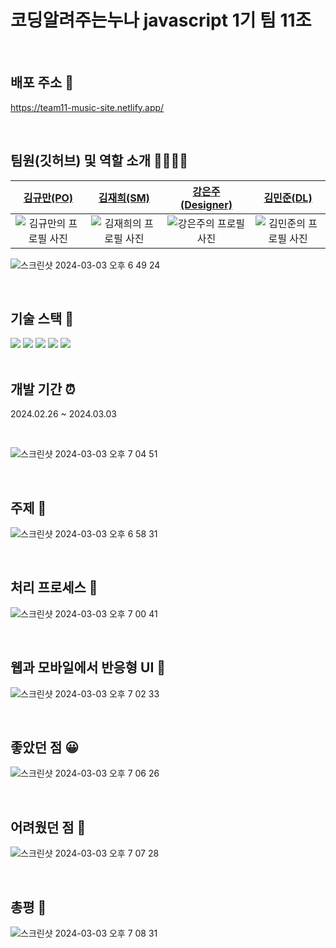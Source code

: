 
# 코딩알려주는누나 javascript 1기 팀 11조

<br/>

## 배포 주소 📇

https://team11-music-site.netlify.app/

<br/>

## 팀원(깃허브) 및 역할 소개 👩‍👩‍👧‍👦

|                                         [김규만(PO)](https://github.com/kgmblue9)                                         |                                         [김재희(SM)](https://github.com/jay0425)                                          |                                         [강은주(Designer)](https://github.com/AvaKang)                                          |                                       [김민준(DL)](https://github.com/UncleSamsun)                                        |
| :-----------------------------------------------------------------------------------------------------------------------: | :-----------------------------------------------------------------------------------------------------------------------: | :-----------------------------------------------------------------------------------------------------------------------------: | :-----------------------------------------------------------------------------------------------------------------------: |
| ![김규만의 프로필 사진](https://github.com/wlstmd1004v/wlstmd1004v/assets/111503649/a94b1bbe-6f0c-4a3c-a196-43ee9aa5ddbd) | ![김재희의 프로필 사진](https://github.com/wlstmd1004v/wlstmd1004v/assets/111503649/79134ca7-8e68-4300-a2cd-69f4daa2e91a) | ![강은주의 프로필 사진](https://github.com/lion-icandoit/Icandoit-team13/assets/111503649/0c8e8395-ed69-401e-b08d-5b3a63c2b2bb) | ![김민준의 프로필 사진](https://github.com/wlstmd1004v/wlstmd1004v/assets/111503649/6385b701-2041-48d5-ab3e-269d17475af3) |

![스크린샷 2024-03-03 오후 6 49 24](https://github.com/jay0425/jaehee-times/assets/121213522/7434c620-4bba-409e-a8d8-000d8b07f283)

<br/>

## 기술 스택 🔨

<img src="https://img.shields.io/badge/html5-E34F26?style=for-the-badge&logo=html5&logoColor=white">
<img src="https://img.shields.io/badge/css-1572B6?style=for-the-badge&logo=css3&logoColor=white"> 
<img src="https://img.shields.io/badge/javascript-F7DF1E?style=for-the-badge&logo=javascript&logoColor=black">
<img src="https://img.shields.io/badge/github-181717?style=for-the-badge&logo=github&logoColor=white">
<img src="https://img.shields.io/badge/git-F05032?style=for-the-badge&logo=git&logoColor=white">

<br/>
<br/>

## 개발 기간 ⏰

2024.02.26 ~ 2024.03.03

<br/>

![스크린샷 2024-03-03 오후 7 04 51](https://github.com/jay0425/jaehee-times/assets/121213522/93dab86c-591c-4734-9b22-54f234e4ed7a)

<br/>

## 주제 📝

![스크린샷 2024-03-03 오후 6 58 31](https://github.com/jay0425/jaehee-times/assets/121213522/dd6a02e0-ab6b-4d7b-b47e-6f2310773dc4)

<br/>

## 처리 프로세스 🧭

![스크린샷 2024-03-03 오후 7 00 41](https://github.com/jay0425/jaehee-times/assets/121213522/aba3f157-1cb5-4aa8-a6ce-d73b7cebd581)

<br/>

## 웹과 모바일에서 반응형 UI 🎨

![스크린샷 2024-03-03 오후 7 02 33](https://github.com/jay0425/jaehee-times/assets/121213522/8e0122e1-919f-4c29-8d77-6c3cda512ee8)

<br/>

## 좋았던 점 😀

![스크린샷 2024-03-03 오후 7 06 26](https://github.com/jay0425/jaehee-times/assets/121213522/1e0264f8-b8e0-47ab-a0d2-8fc7561e4ac1)

<br/>

## 어려웠던 점 🤣

![스크린샷 2024-03-03 오후 7 07 28](https://github.com/jay0425/jaehee-times/assets/121213522/8407d2d3-8e67-4c17-853b-26facd4aea20)

<br/>

## 총평 💯

![스크린샷 2024-03-03 오후 7 08 31](https://github.com/jay0425/jaehee-times/assets/121213522/9b08fc5f-acca-4c58-a868-c2bae1c4c7cd)

